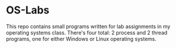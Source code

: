 # OS-Labs
This repo contains small programs written for lab assignments in my operating systems class. There's four total: 2 process and 2 thread programs, one for either Windows or Linux operating systems.
